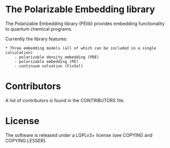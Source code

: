 The Polarizable Embedding library
=================================

The Polarizable Embedding library (PElib) provides embedding functionality
to quantum chemical programs.

Currently the library features:

    * Three embedding models (all of which can be included in a single calculation)
        - polarizable density embedding (PDE)
        - polarizable embedding (PE)
        - continuum solvation (FixSol)


Contributors
============

A list of contributors is found in the CONTRIBUTORS file.


License
=======

The software is released under a LGPLv3+ license (see COPYING and COPYING.LESSER).

